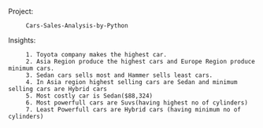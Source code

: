 Project:

         Cars-Sales-Analysis-by-Python
         
     
Insights:

         1. Toyota company makes the highest car.
         2. Asia Region produce the highest cars and Europe Region produce minimum cars.
         3. Sedan cars sells most and Hammer sells least cars.
         4. In Asia region highest selling cars are Sedan and minimum selling cars are Hybrid cars
         5. Most costly car is Sedan($88,324)
         6. Most powerfull cars are Suvs(having highest no of cylinders)
         7. Least Powerfull cars are Hybrid cars (having minimum no of cylinders)
